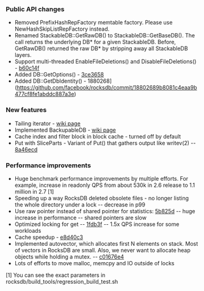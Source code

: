 ### Public API changes
* Removed PrefixHashRepFactory memtable factory. Please use NewHashSkipListRepFactory instead.
* Renamed StackableDB::GetRawDB() to StackableDB::GetBaseDB(). The call returns the underlying DB* for a given StackableDB. Before, GetRawDB() returned the raw DB* by stripping away all StackableDB layers.
* Support multi-threaded EnableFileDeletions() and DisableFileDeletions() - [b60c14f](https://github.com/facebook/rocksdb/commit/b60c14f6ee00dc179d400573d4b172d228a8c5a8)
* Added DB::GetOptions() - [3ce3658](https://github.com/facebook/rocksdb/commit/3ce36584111e236e6d7170f0c0dc9adc4b1f949e)
* Added DB::GetDbIdentity() - 1880268](https://github.com/facebook/rocksdb/commit/18802689b8081c4eaa9b477cf8fe1abddc887a3e)

### New features
* Tailing iterator - [wiki page](https://github.com/facebook/rocksdb/wiki/Tailing-Iterator)
* Implemented BackupableDB - [wiki page](https://github.com/facebook/rocksdb/wiki/How-to-backup-RocksDB%3F)
* Cache index and filter block in block cache - turned off by default
* Put with SliceParts - Variant of Put() that gathers output like writev(2) -- [8a46ecd](https://github.com/facebook/rocksdb/commit/8a46ecd3579a2f6578a260c61ad89b24660bc81f)

### Performance improvements
* Huge benchmark performance improvements by multiple efforts. For example, increase in readonly QPS from about 530k in 2.6 release to 1.1 million in 2.7 [1]
* Speeding up a way RocksDB deleted obsolete files - no longer listing the whole directory under a lock -- decrease in p99
* Use raw pointer instead of shared pointer for statistics: [5b825d](https://github.com/facebook/rocksdb/commit/5b825d6964e26ec3b4bb6faa708ebb1787f1d7bd) -- huge increase in performance -- shared pointers are slow
* Optimized locking for get -- [1fdb3f](https://github.com/facebook/rocksdb/commit/1fdb3f7dc60e96394e3e5b69a46ede5d67fb976c) -- 1.5x QPS increase for some workloads
* Cache speedup - [e8d40c3](https://github.com/facebook/rocksdb/commit/e8d40c31b3cca0c3e1ae9abe9b9003b1288026a9)
* Implemented autovector, which allocates first N elements on stack. Most of vectors in RocksDB are small. Also, we never want to allocate heap objects while holding a mutex. -- [c01676e4](https://github.com/facebook/rocksdb/commit/c01676e46d3be08c3c140361ef1f5884f47d3b3c)
* Lots of efforts to move malloc, memcpy and IO outside of locks

[1] You can see the exact parameters in rocksdb/build_tools/regression_build_test.sh